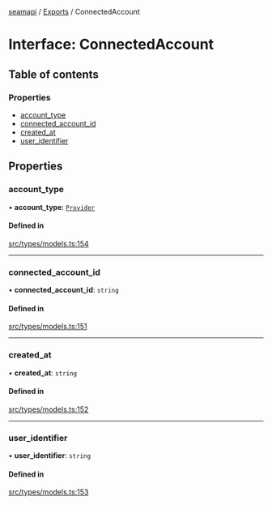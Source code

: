 [seamapi](../README.md) / [Exports](../modules.md) / ConnectedAccount

# Interface: ConnectedAccount

## Table of contents

### Properties

- [account\_type](ConnectedAccount.md#account_type)
- [connected\_account\_id](ConnectedAccount.md#connected_account_id)
- [created\_at](ConnectedAccount.md#created_at)
- [user\_identifier](ConnectedAccount.md#user_identifier)

## Properties

### account\_type

• **account\_type**: [`Provider`](../enums/Provider.md)

#### Defined in

[src/types/models.ts:154](https://github.com/seamapi/javascript/blob/main/src/types/models.ts#L154)

___

### connected\_account\_id

• **connected\_account\_id**: `string`

#### Defined in

[src/types/models.ts:151](https://github.com/seamapi/javascript/blob/main/src/types/models.ts#L151)

___

### created\_at

• **created\_at**: `string`

#### Defined in

[src/types/models.ts:152](https://github.com/seamapi/javascript/blob/main/src/types/models.ts#L152)

___

### user\_identifier

• **user\_identifier**: `string`

#### Defined in

[src/types/models.ts:153](https://github.com/seamapi/javascript/blob/main/src/types/models.ts#L153)
